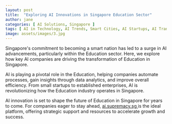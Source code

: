 ```yaml
---
layout: post
title:  "Exploring AI Innovations in Singapore Education Sector"
author: jane
categories: [ AI Solutions, Singapore ]
tags: [ AI in Technology, AI Trends, Smart Cities, AI Startups, AI Transformation ]
image: assets/images/3.jpg
---
```


Singapore's commitment to becoming a smart nation has led to a surge in AI advancements, particularly within the Education sector. Here, we explore how key AI companies are driving the transformation of Education in Singapore.

AI is playing a pivotal role in the Education, helping companies automate processes, gain insights through data analytics, and improve overall efficiency. From small startups to established enterprises, AI is revolutionizing how the Education industry operates in Singapore.

AI innovation is set to shape the future of Education in Singapore for years to come. For companies eager to stay ahead, <a href="https://ai.supremacy.sg" target="_blank"> ai.supremacy.sg </a> is the ideal platform, offering strategic support and resources to accelerate growth and success.
